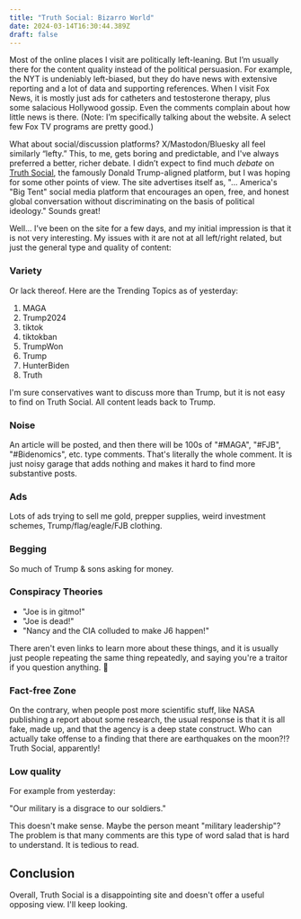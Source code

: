 ```yaml
---
title: "Truth Social: Bizarro World"
date: 2024-03-14T16:30:44.389Z
draft: false
---
```

Most of the online places I visit are politically left-leaning. But I’m usually there for the content quality instead of the political persuasion. For example, the NYT is undeniably left-biased, but they do have news with extensive reporting and a lot of data and supporting references. When I visit Fox News, it is mostly just ads for catheters and testosterone therapy, plus some salacious Hollywood gossip. Even the comments complain about how little news is there. (Note: I’m specifically talking about the website. A select few Fox TV programs are pretty good.)

What about social/discussion platforms? X/Mastodon/Bluesky all feel similarly “lefty.” This, to me, gets boring and predictable, and I've always preferred a better, richer debate. I didn’t expect to find much *debate* on [Truth Social](https://truthsocial.com/), the famously Donald Trump-aligned platform, but I was hoping for some other points of view. The site advertises itself as, "... America's "Big Tent" social media platform that encourages an open, free, and honest global conversation without discriminating on the basis of political ideology." Sounds great!

Well... I’ve been on the site for a few days, and my initial impression is that it is not very interesting. My issues with it are not at all left/right related, but just the general type and quality of content:

### Variety
Or lack thereof. Here are the Trending Topics as of yesterday:

1. MAGA
2. Trump2024
3. tiktok
4. tiktokban
5. TrumpWon
6. Trump
7. HunterBiden
8. Truth

I'm sure conservatives want to discuss more than Trump, but it is not easy to find on Truth Social. All content leads back to Trump.

### Noise
 An article will be posted, and then there will be 100s of "#MAGA", "#FJB", "#Bidenomics", etc. type comments. That's literally the whole comment. It is just noisy garage that adds nothing and makes it hard to find more substantive posts.

### Ads
Lots of ads trying to sell me gold, prepper supplies, weird investment schemes, Trump/flag/eagle/FJB clothing.

### Begging
So much of Trump & sons asking for money.

### Conspiracy Theories
* "Joe is in gitmo!"
* "Joe is dead!"
* "Nancy and the CIA colluded to make J6 happen!"

There aren't even links to learn more about these things, and it is usually just people repeating the same thing repeatedly, and saying you're a traitor if you question anything. 🥱

### Fact-free Zone
On the contrary, when people post more scientific stuff, like NASA publishing a report about some research, the usual response is that it is all fake, made up, and that the agency is a deep state construct. Who can actually take offense to a finding that there are earthquakes on the moon?!? Truth Social, apparently!

### Low quality
For example from yesterday:

"Our military is a disgrace to our soldiers."

This doesn't make sense. Maybe the person meant "military leadership"? The problem is that many comments are this type of word salad that is hard to understand. It is tedious to read.

## Conclusion

Overall, Truth Social is a disappointing site and doesn't offer a useful opposing view. I'll keep looking.